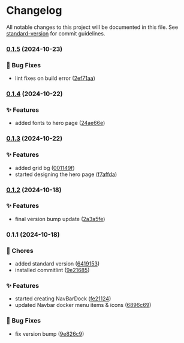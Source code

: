 # Changelog

All notable changes to this project will be documented in this file. See [standard-version](https://github.com/conventional-changelog/standard-version) for commit guidelines.

### [0.1.5](https://github.com/kimani-kabiria/itsalvin.xyz/compare/v0.1.4...v0.1.5) (2024-10-23)


### 🐛 Bug Fixes

* lint fixes on build error ([2ef71aa](https://github.com/kimani-kabiria/itsalvin.xyz/commit/2ef71aafa8ec362252c2f2ba44814c5b190a0021))

### [0.1.4](https://github.com/kimani-kabiria/itsalvin.xyz/compare/v0.1.3...v0.1.4) (2024-10-22)


### ✨ Features

* added fonts to hero page ([24ae66e](https://github.com/kimani-kabiria/itsalvin.xyz/commit/24ae66e640c9df62139ed4aa5f55eda3e728d3af))

### [0.1.3](https://github.com/kimani-kabiria/itsalvin.xyz/compare/v0.1.2...v0.1.3) (2024-10-22)


### ✨ Features

* added grid bg ([001149f](https://github.com/kimani-kabiria/itsalvin.xyz/commit/001149f6b0348143e890d1543206d3d7f60c6437))
* started designing the hero page ([f7affda](https://github.com/kimani-kabiria/itsalvin.xyz/commit/f7affda60b708ef5765e534777d0943edbd38744))

### [0.1.2](https://github.com/kimani-kabiria/itsalvin.xyz/compare/v0.1.1...v0.1.2) (2024-10-18)


### ✨ Features

* final version bump update ([2a3a5fe](https://github.com/kimani-kabiria/itsalvin.xyz/commit/2a3a5febf89674618cacb0b6cd0c1af389a104ea))

### 0.1.1 (2024-10-18)


### 🚚 Chores

* added standard version ([6419153](https://github.com/kimani-kabiria/itsalvin.xyz/commit/6419153d7a82cf9d0a69988de04a004c446f1d20))
* installed commitlint ([9e21685](https://github.com/kimani-kabiria/itsalvin.xyz/commit/9e21685914b3fe574a0128eabfa01e82307b2a1a))


### ✨ Features

* started creating NavBarDock ([fe21124](https://github.com/kimani-kabiria/itsalvin.xyz/commit/fe211240178192c373ca31c6564684c54c132614))
* updated Navbar docker menu items & icons ([6896c69](https://github.com/kimani-kabiria/itsalvin.xyz/commit/6896c696984cbcc534d347e647daa56021902359))


### 🐛 Bug Fixes

* fix version bump ([9e826c9](https://github.com/kimani-kabiria/itsalvin.xyz/commit/9e826c937f5ab9ebe10a42115b07dbadb8aab095))
